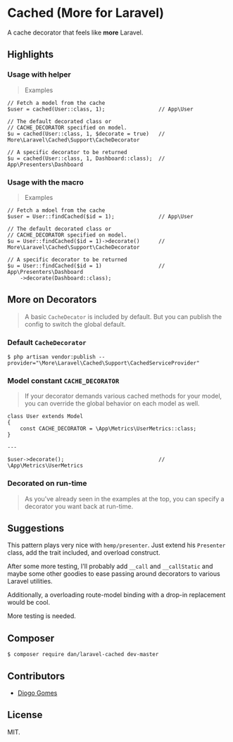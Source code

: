 # Cached (More for Laravel)

A cache decorator that feels like **more** Laravel.

## Highlights

### Usage with helper

> Examples

```
// Fetch a model from the cache
$user = cached(User::class, 1);                 // App\User

// The default decorated class or 
// CACHE_DECORATOR specified on model.
$u = cached(User::class, 1, $decorate = true)   // More\Laravel\Cached\Support\CacheDecorator

// A specific decorator to be returned
$u = cached(User::class, 1, Dashboard::class);  // App\Presenters\Dashboard
```

### Usage with the macro

> Examples

```
// Fetch a mdoel from the cache
$user = User::findCached($id = 1);              // App\User

// The default decorated class or 
// CACHE_DECORATOR specified on model.
$u = User::findCached($id = 1)->decorate()      // More\Laravel\Cached\Support\CacheDecorator

// A specific decorator to be returned
$u = User::findCached($id = 1)                  // App\Presenters\Dashboard
    ->decorate(Dashboard::class);
```

## More on Decorators

> A basic `CacheDecator` is included by default. But you can publish the config to switch the global default. 

### Default `CacheDecorator`

```
$ php artisan vendor:publish --provider="\More\Laravel\Cached\Support\CachedServiceProvider"
```

### Model constant `CACHE_DECORATOR`

> If your decorator demands various cached methods for your model, you can override the global behavior on each model as well.

```
class User extends Model
{
    const CACHE_DECORATOR = \App\Metrics\UserMetrics::class;
}

---

$user->decorate();                              // \App\Metrics\UserMetrics
```

### Decorated on run-time

> As you've already seen in the examples at the top, you can specify a decorator you want back at run-time.

## Suggestions

This pattern plays very nice with `hemp/presenter`. Just extend his `Presenter` class, add the trait included, and overload construct.

After some more testing, I'll probably add `__call` and `__callStatic` and maybe some other goodies to ease passing around decorators to various Laravel utilities.

Additionally, a overloading route-model binding with a drop-in replacement would be cool.

More testing is needed.

## Composer

    $ composer require dan/laravel-cached dev-master

## Contributors

- [Diogo Gomes](https://github.com/diogogomeswww)

## License

MIT.
